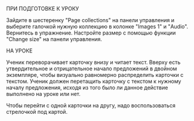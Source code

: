 ПРИ ПОДГОТОВКЕ К УРОКУ

Зайдите в шестеренку "Page collections" на панели управления и выберите галочкой нужную коллекцию в колонке "Images 1" и "Audio". Вернитесь в упражнение. Настройте размер с помощью функции "Change size" на панели управления.

НА УРОКЕ

Ученик переворачивает карточку внизу и читает текст. Вверху есть утвердительное и отрицательное начало предложений в двойном экземпляре, чтобы визуально равномерно распределить карточки с текстом. Ученик должен перетащить карточку с текстом к нужному началу предложения, исходя из того было ли данное действие выполнено на уроке или нет.

Чтобы перейти с одной карточки на другу, надо воспользоваться стрелочкой под картой.
